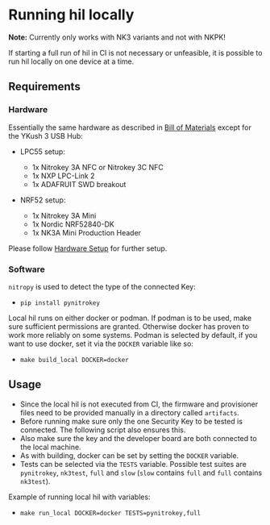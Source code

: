 # Running hil locally

**Note:** Currently only works with NK3 variants and not with NKPK!

If starting a full run of hil in CI is not necessary or unfeasible, it is possible to run hil locally on one device at a time.

## Requirements
### Hardware
Essentially the same hardware as described in [Bill of Materials](/doc/hardware.md#hardware-bill-of-materials) except for the YKush 3 USB Hub:

- LPC55 setup:
  - 1x Nitrokey 3A NFC or Nitrokey 3C NFC
  - 1x NXP LPC-Link 2
  - 1x ADAFRUIT SWD breakout


- NRF52 setup:
  - 1x Nitrokey 3A Mini
  - 1x Nordic NRF52840-DK
  - 1x NK3A Mini Production Header

Please follow [Hardware Setup](/doc/hardware.md) for further setup.
### Software
`nitropy` is used to detect the type of the connected Key:
- `pip install pynitrokey`

Local hil runs on either docker or podman. If podman is to be used, make sure sufficient permissions are granted. Otherwise docker has proven to work more reliably on some systems.
Podman is selected by default, if you want to use docker, set it via the `DOCKER` variable like so:
- `make build_local DOCKER=docker`

## Usage
- Since the local hil is not executed from CI, the firmware and provisioner files need to be provided manually in a directory called `artifacts`.
- Before running make sure only the one Security Key to be tested is connected. The following script also ensures this.
- Also make sure the key and the developer board are both connected to the local machine.
- As with building, docker can be set by setting the `DOCKER` variable.
- Tests can be selected via the `TESTS` variable. Possible test suites are `pynitrokey`, `nk3test`, `full` and `slow` (`slow` contains `full` and `full` contains `nk3test`).

Example of running local hil with variables:
- `make run_local DOCKER=docker TESTS=pynitrokey,full`

